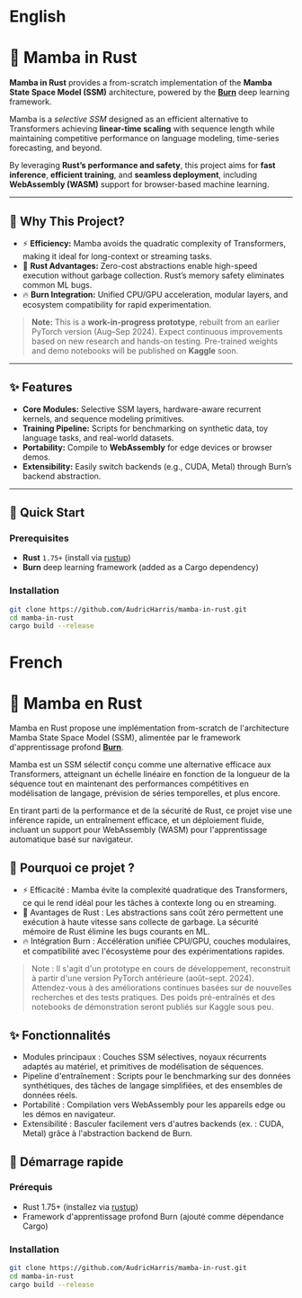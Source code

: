 # English

# 🐍 Mamba in Rust

**Mamba in Rust** provides a from-scratch implementation of the **Mamba State Space Model (SSM)** architecture, powered by the [**Burn**](https://github.com/burn-rs/burn) deep learning framework.  

Mamba is a *selective SSM* designed as an efficient alternative to Transformers achieving **linear-time scaling** with sequence length while maintaining competitive performance on language modeling, time-series forecasting, and beyond.  

By leveraging **Rust’s performance and safety**, this project aims for **fast inference**, **efficient training**, and **seamless deployment**, including **WebAssembly (WASM)** support for browser-based machine learning.

---

## 🧠 Why This Project?

- ⚡ **Efficiency:** Mamba avoids the quadratic complexity of Transformers, making it ideal for long-context or streaming tasks.  
- 🦀 **Rust Advantages:** Zero-cost abstractions enable high-speed execution without garbage collection. Rust’s memory safety eliminates common ML bugs.  
- 🔥 **Burn Integration:** Unified CPU/GPU acceleration, modular layers, and ecosystem compatibility for rapid experimentation.

> **Note:** This is a **work-in-progress prototype**, rebuilt from an earlier PyTorch version (Aug–Sep 2024). Expect continuous improvements based on new research and hands-on testing. Pre-trained weights and demo notebooks will be published on **Kaggle** soon.

---

## ✨ Features

- **Core Modules:** Selective SSM layers, hardware-aware recurrent kernels, and sequence modeling primitives.  
- **Training Pipeline:** Scripts for benchmarking on synthetic data, toy language tasks, and real-world datasets.  
- **Portability:** Compile to **WebAssembly** for edge devices or browser demos.  
- **Extensibility:** Easily switch backends (e.g., CUDA, Metal) through Burn’s backend abstraction.

---

## 🚀 Quick Start

### Prerequisites
- **Rust** `1.75+` (install via [rustup](https://rustup.rs))  
- **Burn** deep learning framework (added as a Cargo dependency)

### Installation

```bash
git clone https://github.com/AudricHarris/mamba-in-rust.git
cd mamba-in-rust
cargo build --release
```

# French

# 🐍 Mamba en Rust

Mamba en Rust propose une implémentation from-scratch de l'architecture Mamba State Space Model (SSM), alimentée par le framework d'apprentissage profond [**Burn**](https://github.com/burn-rs/burn).

Mamba est un SSM sélectif conçu comme une alternative efficace aux Transformers, atteignant un échelle linéaire en fonction de la longueur de la séquence tout en maintenant des performances compétitives en modélisation de langage, prévision de séries temporelles, et plus encore.

En tirant parti de la performance et de la sécurité de Rust, ce projet vise une inférence rapide, un entraînement efficace, et un déploiement fluide, incluant un support pour WebAssembly (WASM) pour l'apprentissage automatique basé sur navigateur.

## 🧠 Pourquoi ce projet ?
- ⚡ Efficacité : Mamba évite la complexité quadratique des Transformers, ce qui le rend idéal pour les tâches à contexte long ou en streaming.
- 🦀 Avantages de Rust : Les abstractions sans coût zéro permettent une exécution à haute vitesse sans collecte de garbage. La sécurité mémoire de Rust élimine les bugs courants en ML.
- 🔥 Intégration Burn : Accélération unifiée CPU/GPU, couches modulaires, et compatibilité avec l'écosystème pour des expérimentations rapides.


> Note : Il s'agit d'un prototype en cours de développement, reconstruit à partir d'une version PyTorch antérieure (août–sept. 2024). Attendez-vous à des améliorations continues basées sur de nouvelles recherches et des tests pratiques. Des poids pré-entraînés et des notebooks de démonstration seront publiés sur Kaggle sous peu.

## ✨ Fonctionnalités

- Modules principaux : Couches SSM sélectives, noyaux récurrents adaptés au matériel, et primitives de modélisation de séquences.
- Pipeline d'entraînement : Scripts pour le benchmarking sur des données synthétiques, des tâches de langage simplifiées, et des ensembles de données réels.
- Portabilité : Compilation vers WebAssembly pour les appareils edge ou les démos en navigateur.
- Extensibilité : Basculer facilement vers d'autres backends (ex. : CUDA, Metal) grâce à l'abstraction backend de Burn.

## 🚀 Démarrage rapide

### Prérequis
- Rust 1.75+ (installez via [rustup](https://rustup.rs))
- Framework d'apprentissage profond Burn (ajouté comme dépendance Cargo)

### Installation
```bash
git clone https://github.com/AudricHarris/mamba-in-rust.git
cd mamba-in-rust
cargo build --release
```
